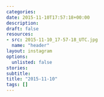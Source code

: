 ```yaml
---
categories:
date: 2015-11-10T17:57:18+00:00
description:
draft: false
resources:
- src: 2015-11-10_17-57-18_UTC.jpg
  name: "header"
layout: instagram
options:
  unlisted: false
stories:
subtitle:
title: "2015-11-10"
tags: []
---
```


 
